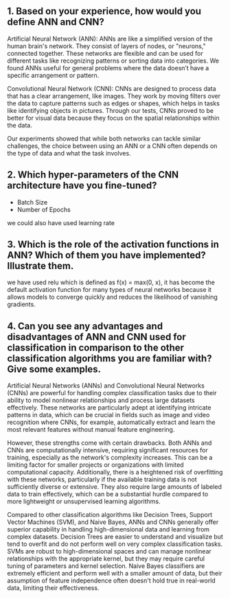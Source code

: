 ## 1. Based on your experience, how would you define ANN and CNN?
Artificial Neural Network (ANN):
ANNs are like a simplified version of the human brain's network. They consist of layers of nodes, or "neurons," connected together. These networks are flexible and can be used for different tasks like recognizing patterns or sorting data into categories. We found ANNs useful for general problems where the data doesn’t have a specific arrangement or pattern.

Convolutional Neural Network (CNN):
CNNs are designed to process data that has a clear arrangement, like images. They work by moving filters over the data to capture patterns such as edges or shapes, which helps in tasks like identifying objects in pictures. Through our tests, CNNs proved to be better for visual data because they focus on the spatial relationships within the data.

Our experiments showed that while both networks can tackle similar challenges, the choice between using an ANN or a CNN often depends on the type of data and what the task involves.

## 2. Which hyper-parameters of the CNN architecture have you fine-tuned?
- Batch Size
- Number of Epochs

we could also have used learning rate

## 3. Which is the role of the activation functions in ANN? Which of them you have implemented?Illustrate them.
we have used relu which is defined as f(x) = max(0, x), it has become the default activation function for many types of neural networks because it allows models to converge quickly and reduces the likelihood of vanishing gradients.


## 4. Can you see any advantages and disadvantages of ANN and CNN used for classification in comparison to the other classification algorithms you are familiar with? Give some examples.
Artificial Neural Networks (ANNs) and Convolutional Neural Networks (CNNs) are powerful for handling complex classification tasks due to their ability to model nonlinear relationships and process large datasets effectively. These networks are particularly adept at identifying intricate patterns in data, which can be crucial in fields such as image and video recognition where CNNs, for example, automatically extract and learn the most relevant features without manual feature engineering.

However, these strengths come with certain drawbacks. Both ANNs and CNNs are computationally intensive, requiring significant resources for training, especially as the network's complexity increases. This can be a limiting factor for smaller projects or organizations with limited computational capacity. Additionally, there is a heightened risk of overfitting with these networks, particularly if the available training data is not sufficiently diverse or extensive. They also require large amounts of labeled data to train effectively, which can be a substantial hurdle compared to more lightweight or unsupervised learning algorithms.

Compared to other classification algorithms like Decision Trees, Support Vector Machines (SVM), and Naive Bayes, ANNs and CNNs generally offer superior capability in handling high-dimensional data and learning from complex datasets. Decision Trees are easier to understand and visualize but tend to overfit and do not perform well on very complex classification tasks. SVMs are robust to high-dimensional spaces and can manage nonlinear relationships with the appropriate kernel, but they may require careful tuning of parameters and kernel selection. Naive Bayes classifiers are extremely efficient and perform well with a smaller amount of data, but their assumption of feature independence often doesn't hold true in real-world data, limiting their effectiveness.
